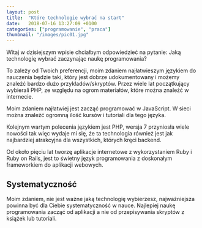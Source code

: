 ```yaml
---
layout: post
title:  "Które technologie wybrać na start"
date:   2018-07-16 13:27:09 +0100
categories: ["programowanie", "praca"]
thumbnail: "/images/pic01.jpg"
---
```


Witaj w dzisiejszym wpisie chciałbym odpowiedzieć na pytanie: Jaką technologię wybrać zaczynając naukę programowania?

To zależy od Twoich preferencji, moim zdaniem najłatwieszym językiem do nauczenia będzie taki, który jest dobrze udokumentowany i możemy znaleźć bardzo dużo przykładów/skryptów. Przez wiele lat początkujący wybierali PHP, ze względu na ogrom materiałów, które można znaleźć w internecie.

Moim zdaniem najłatwiej jest zacząć programować w JavaScript. W sieci można znaleźć ogromną ilość kursów  i tutoriali dla tego języka. 

Kolejnym wartym polecenia językiem jest PHP, wersja 7 przyniosła wiele nowości tak więc wydaje mi się, że ta technologia również jest jak najbardziej atrakcyjna dla wszystkich, których kręci backend.

Od około pięciu lat tworzę aplikacje internetowe z wykorzystaniem Ruby i Ruby on Rails, jest to świetny język programowania z doskonałym frameworkiem do aplikacji webowych. 

## Systematyczność

Moim zdaniem, nie jest ważne jaką technologię wybierzesz, najważniejsza powinna być dla Ciebie systematyczność w nauce. Najlepiej naukę programowania zacząć od aplikacji a nie od przepisywania skryptów z książek lub tutoriali.
